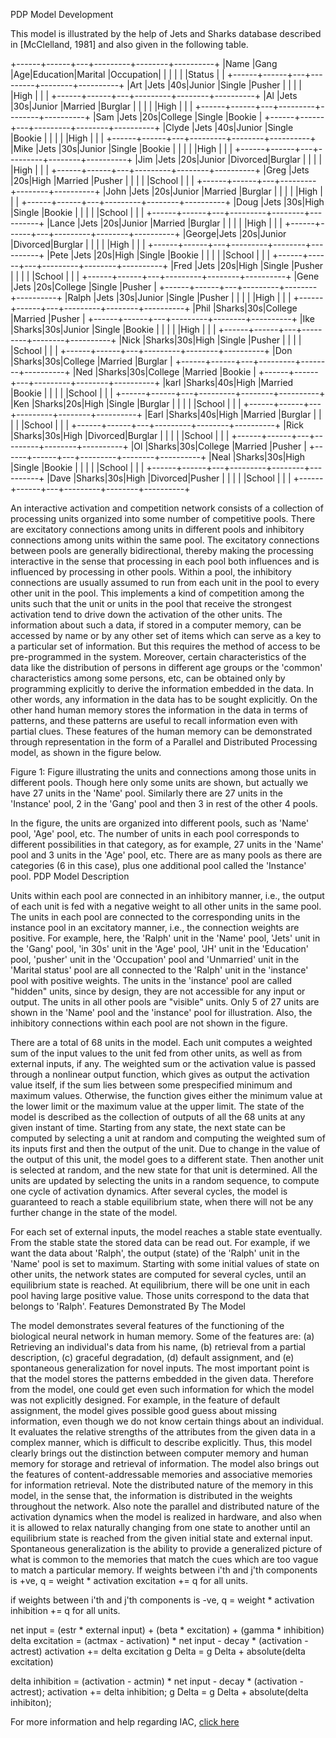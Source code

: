 PDP Model Development

This model is illustrated by the help of Jets and Sharks database described in [McClelland, 1981] and also given in the following table.

+------+------+---+---------+--------+----------+
|Name  |Gang  |Age|Education|Marital |Occupation|
|      |      |   |         |Status  |          |
+------+------+---+---------+--------+----------+
|Art   |Jets  |40s|Junior   |Single  |Pusher    |
|      |      |   |High     |        |          |
+------+------+---+---------+--------+----------+
|Al    |Jets  |30s|Junior   |Married |Burglar   |
|      |      |   |High     |        |          |
+------+------+---+---------+--------+----------+
|Sam   |Jets  |20s|College  |Single  |Bookie    |
+------+------+---+---------+--------+----------+
|Clyde |Jets  |40s|Junior   |Single  |Bookie    |
|      |      |   |High     |        |          |
+------+------+---+---------+--------+----------+
|Mike  |Jets  |30s|Junior   |Single  |Bookie    |
|      |      |   |High     |        |          |
+------+------+---+---------+--------+----------+
|Jim   |Jets  |20s|Junior   |Divorced|Burglar   |
|      |      |   |High     |        |          |
+------+------+---+---------+--------+----------+
|Greg  |Jets  |20s|High     |Married |Pusher    |
|      |      |   |School   |        |          |
+------+------+---+---------+--------+----------+
|John  |Jets  |20s|Junior   |Married |Burglar   |
|      |      |   |High     |        |          |
+------+------+---+---------+--------+----------+
|Doug  |Jets  |30s|High     |Single  |Bookie    |
|      |      |   |School   |        |          |
+------+------+---+---------+--------+----------+
|Lance |Jets  |20s|Junior   |Married |Burglar   |
|      |      |   |High     |        |          |
+------+------+---+---------+--------+----------+
|George|Jets  |20s|Junior   |Divorced|Burglar   |
|      |      |   |High     |        |          |
+------+------+---+---------+--------+----------+
|Pete  |Jets  |20s|High     |Single  |Bookie    |
|      |      |   |School   |        |          |
+------+------+---+---------+--------+----------+
|Fred  |Jets  |20s|High     |Single  |Pusher    |
|      |      |   |School   |        |          |
+------+------+---+---------+--------+----------+
|Gene  |Jets  |20s|College  |Single  |Pusher    |
+------+------+---+---------+--------+----------+
|Ralph |Jets  |30s|Junior   |Single  |Pusher    |
|      |      |   |High     |        |          |
+------+------+---+---------+--------+----------+
|Phil  |Sharks|30s|College  |Married |Pusher    |
+------+------+---+---------+--------+----------+
|Ike   |Sharks|30s|Junior   |Single  |Bookie    |
|      |      |   |High     |        |          |
+------+------+---+---------+--------+----------+
|Nick  |Sharks|30s|High     |Single  |Pusher    |
|      |      |   |School   |        |          |
+------+------+---+---------+--------+----------+
|Don   |Sharks|30s|College  |Married |Burglar   |
+------+------+---+---------+--------+----------+
|Ned   |Sharks|30s|College  |Married |Bookie    |
+------+------+---+---------+--------+----------+
|karl  |Sharks|40s|High     |Married |Bookie    |
|      |      |   |School   |        |          |
+------+------+---+---------+--------+----------+
|Ken   |Sharks|20s|High     |Single  |Burglar   |
|      |      |   |School   |        |          |
+------+------+---+---------+--------+----------+
|Earl  |Sharks|40s|High     |Married |Burglar   |
|      |      |   |School   |        |          |
+------+------+---+---------+--------+----------+
|Rick  |Sharks|30s|High     |Divorced|Burglar   |
|      |      |   |School   |        |          |
+------+------+---+---------+--------+----------+
|Ol    |Sharks|30s|College  |Married |Pusher    |
+------+------+---+---------+--------+----------+
|Neal  |Sharks|30s|High     |Single  |Bookie    |
|      |      |   |School   |        |          |
+------+------+---+---------+--------+----------+
|Dave  |Sharks|30s|High     |Divorced|Pusher    |
|      |      |   |School   |        |          |
+------+------+---+---------+--------+----------+

An interactive activation and competition network consists of a collection of processing units organized into some number of competitive pools. There are excitatory connections among units in different pools and inhibitory connections among units within the same pool. The excitatory connections between pools are generally bidirectional, thereby making the processing interactive in the sense that processing in each pool both influences and is influenced by processing in other pools. Within a pool, the inhibitory connections are usually assumed to run from each unit in the pool to every other unit in the pool. This implements a kind of competition among the units such that the unit or units in the pool that receive the strongest activation tend to drive down the activation of the other units. The information about such a data, if stored in a computer memory, can be accessed by name or by any other set of items which can serve as a key to a particular set of information. But this requires the method of access to be pre-programmed in the system. Moreover, certain characteristics of the data like the distribution of persons in different age groups or the 'common' characteristics among some persons, etc, can be obtained only by programming explicitly to derive the information embedded in the data. In other words, any information in the data has to be sought explicitly. On the other hand human memory stores the information in the data in terms of patterns, and these patterns are useful to recall information even with partial clues. These features of the human memory can be demonstrated through representation in the form of a Parallel and Distributed Processing model, as shown in the figure below.





 Figure 1: Figure illustrating the units and connections among those units in different pools. Though here only some units are shown, but actually we have 27 units in the 'Name' pool. Similarly there are 27 units in the 'Instance' pool, 2 in the 'Gang' pool and then 3 in rest of the other 4 pools.

In the figure, the units are organized into different pools, such as 'Name' pool, 'Age' pool, etc. The number of units in each pool corresponds to different possibilities in that category, as for example, 27 units in the 'Name' pool and 3 units in the 'Age' pool, etc. There are as many pools as there are categories (6 in this case), plus one additional pool called the 'Instance' pool.
PDP Model Description

Units within each pool are connected in an inhibitory manner, i.e., the output of each unit is fed with a negative weight to all other units in the same pool. The units in each pool are connected to the corresponding units in the instance pool in an excitatory manner, i.e., the connection weights are positive. For example, here, the 'Ralph' unit in the 'Name' pool, 'Jets' unit in the 'Gang' pool, 'in 30s' unit in the 'Age' pool, 'JH' unit in the 'Education' pool, 'pusher' unit in the 'Occupation' pool and 'Unmarried' unit in the 'Marital status' pool are all connected to the 'Ralph' unit in the 'instance' pool with positive weights. The units in the 'instance' pool are called "hidden" units, since by design, they are not accessible for any input or output. The units in all other pools are "visible" units. Only 5 of 27 units are shown in the 'Name' pool and the 'instance' pool for illustration. Also, the inhibitory connections within each pool are not shown in the figure.

There are a total of 68 units in the model. Each unit computes a weighted sum of the input values to the unit fed from other units, as well as from external inputs, if any. The weighted sum or the activation value is passed through a nonlinear output function, which gives as output the activation value itself, if the sum lies between some prespecified minimum and maximum values. Otherwise, the function gives either the minimum value at the lower limit or the maximum value at the upper limit. The state of the model is described as the collection of outputs of all the 68 units at any given instant of time. Starting from any state, the next state can be computed by selecting a unit at random and computing the weighted sum of its inputs first and then the output of the unit. Due to change in the value of the output of this unit, the model goes to a different state. Then another unit is selected at random, and the new state for that unit is determined. All the units are updated by selecting the units in a random sequence, to compute one cycle of activation dynamics. After several cycles, the model is guaranteed to reach a stable equilibrium state, when there will not be any further change in the state of the model.

For each set of external inputs, the model reaches a stable state eventually. From the stable state the stored data can be read out. For example, if we want the data about 'Ralph', the output (state) of the 'Ralph' unit in the 'Name' pool is set to maximum. Starting with some initial values of state on other units, the network states are computed for several cycles, until an equilibrium state is reached. At equilibrium, there will be one unit in each pool having large positive value. Those units correspond to the data that belongs to 'Ralph'.
Features Demonstrated By The Model

The model demonstrates several features of the functioning of the biological neural network in human memory. Some of the features are: (a) Retrieving an individual's data from his name, (b) retrieval from a partial description, (c) graceful degradation, (d) default assignment, and (e) spontaneous generalization for novel inputs. The most important point is that the model stores the patterns embedded in the given data. Therefore from the model, one could get even such information for which the model was not explicitly designed. For example, in the feature of default assignment, the model gives possible good guess about missing information, even though we do not know certain things about an individual. It evaluates the relative strengths of the attributes from the given data in a complex manner, which is difficult to describe explicitly. Thus, this model clearly brings out the distinction between computer memory and human memory for storage and retrieval of information. The model also brings out the features of content-addressable memories and associative memories for information retrieval. Note the distributed nature of the memory in this model, in the sense that, the information is distributed in the weights throughout the network. Also note the parallel and distributed nature of the activation dynamics when the model is realized in hardware, and also when it is allowed to relax naturally changing from one state to another until an equilibrium state is reached from the given initial state and external input. Spontaneous generalization is the ability to provide a generalized picture of what is common to the memories that match the cues which are too vague to match a particular memory. If weights between i'th and j'th components is +ve,
q = weight * activation
excitation += q for all units.

if weights between i'th and j'th components is -ve,
q = weight * activation
inhibition += q for all units.

net input = (estr * external input) + (beta * excitation) + (gamma * inhibition)
delta excitation = (actmax - activation) * net input - decay * (activation - actrest)
activation += delta excitation
g Delta = g Delta + absolute(delta excitation)

delta inhibition = (activation - actmin) * net input - decay * (activation - actrest);
activation += delta inhibition;
g Delta = g Delta + absolute(delta inhibiton);

For more information and help regarding IAC, [click here](https://web.stanford.edu/group/pdplab/pdphandbook/handbookch3.html) 


